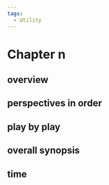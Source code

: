 ```yaml
---
tags:
  - Utility
---
```

# Chapter n

## overview


## perspectives in order


## play by play


## overall synopsis


## time
